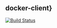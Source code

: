 ## docker-client}
[![Build Status](https://travis-ci.org/mitchellwrosen/docker-client.svg?branch=master)](https://travis-ci.org/mitchellwrosen/docker-client)
